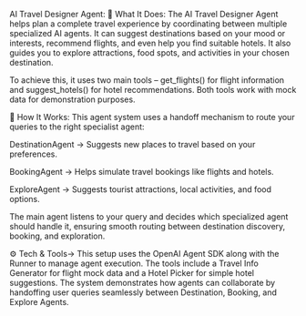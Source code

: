 AI Travel Designer Agent:
🧠 What It Does:
The AI Travel Designer Agent helps plan a complete travel experience by coordinating between multiple specialized AI agents. It can suggest destinations based on your mood or interests, recommend flights, and even help you find suitable hotels. It also guides you to explore attractions, food spots, and activities in your chosen destination.

To achieve this, it uses two main tools – get_flights() for flight information and suggest_hotels() for hotel recommendations. Both tools work with mock data for demonstration purposes.

🔄 How It Works:
This agent system uses a handoff mechanism to route your queries to the right specialist agent:

DestinationAgent → Suggests new places to travel based on your preferences.

BookingAgent → Helps simulate travel bookings like flights and hotels.

ExploreAgent → Suggests tourist attractions, local activities, and food options.

The main agent listens to your query and decides which specialized agent should handle it, ensuring smooth routing between destination discovery, booking, and exploration.

⚙️ Tech & Tools->
This setup uses the OpenAI Agent SDK along with the Runner to manage agent execution. The tools include a Travel Info Generator for flight mock data and a Hotel Picker for simple hotel suggestions. The system demonstrates how agents can collaborate by handoffing user queries seamlessly between Destination, Booking, and Explore Agents.
